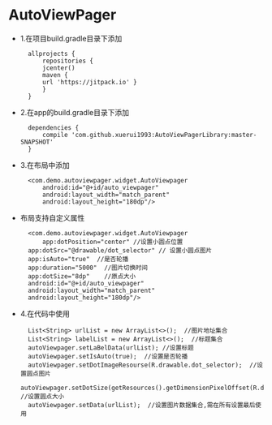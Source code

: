 # AutoViewPager
- 1.在项目build.gradle目录下添加

		allprojects {
		    repositories {
			jcenter()
		    maven {
			url 'https://jitpack.io' }
		    }
		}

- 2.在app的build.gradle目录下添加

		dependencies {
			compile 'com.github.xuerui1993:AutoViewPagerLibrary:master-SNAPSHOT'
		}

- 3.在布局中添加

		<com.demo.autoviewpager.widget.AutoViewpager
		    android:id="@+id/auto_viewpager"
		    android:layout_width="match_parent"
		    android:layout_height="180dp"/>

- 布局支持自定义属性

		<com.demo.autoviewpager.widget.AutoViewpager
	        app:dotPosition="center" //设置小圆点位置
		app:dotSrc="@drawable/dot_selector" // 设置小圆点图片
		app:isAuto="true"  //是否轮播
		app:duration="5000"  //图片切换时间
		app:dotSize="8dp"    //原点大小
		android:id="@+id/auto_viewpager"
		android:layout_width="match_parent"
		android:layout_height="180dp"/>

- 4.在代码中使用

		List<String> urlList = new ArrayList<>();  //图片地址集合
		List<String> labelList = new ArrayList<>();  //标题集合
		autoViewpager.setLaBelData(urlList); //设置标题
		autoViewpager.setIsAuto(true);  //设置是否轮播
		autoViewpager.setDotImageResourse(R.drawable.dot_selector);  //设置圆点图片
		autoViewpager.setDotSize(getResources().getDimensionPixelOffset(R.dimen.top_dot_size));  //设置圆点大小
		autoViewpager.setData(urlList);  //设置图片数据集合,需在所有设置最后使用

